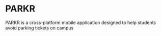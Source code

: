 # PARKR

PARKR is a cross-platform mobile application designed to help students avoid parking tickets on campus
